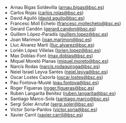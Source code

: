 - Arnau Bigas Soldevilla (arnau.bigas@bsc.es)
- Carlos Rojas (carlos.rojas@bsc.es)
- David Aguiló (david.aguilo@bsc.es)
- Francesc Moll Echeto (francesc.mollecheto@bsc.es)
- Gerard Candón (gerard.candon@bsc.es)
- Guillem López-Paradís (guillem.lopez@bsc.es)
- Joan Marimon (joan.marimon@bsc.es)
- Lluc Alvarez Martí (lluc.alvarez@bsc.es)
- Lorién López Villelas (lorien.lopez@bsc.es)
- Max Doblas-Font (max.doblas@bsc.es)
- Miquel Moretó Planas (miquel.moreto@bsc.es)
- Narcís Rodas (narcis.rodaquiroga@bsc.es)
- Neiel Israel Leyva Santes (neiel.leyva@bsc.es)
- Oscar Lostes Cazorla (oscar.lostes@bsc.es)
- Pau Fontova-Musté (pau.fontova@bsc.es)
- Roger Figueras (roger.figueras@bsc.es)
- Rubén Langarita Benítez (ruben.langarita@bsc.es)
- Santiago Marco-Sola (santiago.marco@bsc.es)
- Sergi Soler Arrufat (sergi.soler@bsc.es)
- Víctor Soria-Pardos (victor.soria@bsc.es)
- Xavier Carril (xavier.carril@bsc.es)